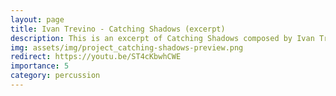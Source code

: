 ```yaml
---
layout: page
title: Ivan Trevino - Catching Shadows (excerpt)
description: This is an excerpt of Catching Shadows composed by Ivan Trevino back in 2013. Drum part is written by Matthias Kessler.
img: assets/img/project_catching-shadows-preview.png
redirect: https://youtu.be/ST4cKbwhCWE
importance: 5
category: percussion
---
```


